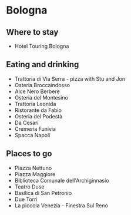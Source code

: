 # Bologna

## Where to stay
* Hotel Touring Bologna

## Eating and drinking
* Trattoria di Via Serra - pizza with Stu and Jon
* Osteria Broccaindosso
* Alce Nero Berberè
* Osteria del Montesino
* Trattoria Leonida
* Ristorante da Fabio
* Osteria del Podestà
* Da Cesari
* Cremeria Funivia
* Spacca Napoli

## Places to go
* Piazza Nettuno
* Piazza Maggiore
* Biblioteca Comunale dell'Archiginnasio
* Teatro Duse
* Basilica di San Petronio
* Due Torri
* La piccola Venezia - Finestra Sul Reno
